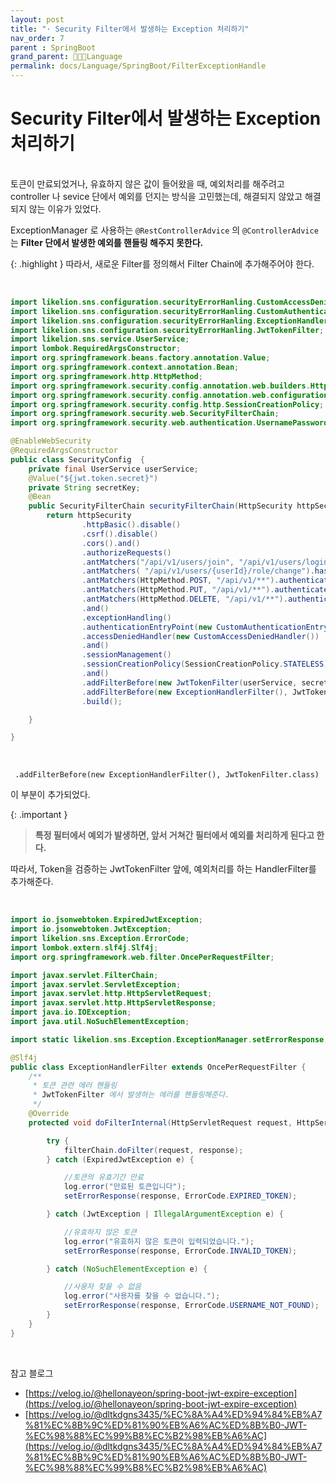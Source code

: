 ```yaml
---
layout: post
title: "· Security Filter에서 발생하는 Exception 처리하기"
nav_order: 7
parent : SpringBoot
grand_parent: 👩🏻‍💻Language
permalink: docs/Language/SpringBoot/FilterExceptionHandle
---
```



# Security Filter에서 발생하는 Exception 처리하기

<br>
토큰이 만료되었거나, 유효하지 않은 값이 들어왔을 때, 예외처리를 해주려고 controller 나 sevice 단에서 예외를 던지는 방식을 고민했는데, 해결되지 않았고 해결되지 않는 이유가 있었다.

ExceptionManager 로 사용하는 `@RestControllerAdvice` 의 `@ControllerAdvice` 는 **Filter 단에서 발생한 예외를 핸들링 해주지 못한다.**


{: .highlight }
따라서, 새로운 Filter를 정의해서 Filter Chain에 추가해주어야 한다.

<br>

```java
import likelion.sns.configuration.securityErrorHanling.CustomAccessDeniedHandler;
import likelion.sns.configuration.securityErrorHanling.CustomAuthenticationEntryPointHandler;
import likelion.sns.configuration.securityErrorHanling.ExceptionHandlerFilter;
import likelion.sns.configuration.securityErrorHanling.JwtTokenFilter;
import likelion.sns.service.UserService;
import lombok.RequiredArgsConstructor;
import org.springframework.beans.factory.annotation.Value;
import org.springframework.context.annotation.Bean;
import org.springframework.http.HttpMethod;
import org.springframework.security.config.annotation.web.builders.HttpSecurity;
import org.springframework.security.config.annotation.web.configuration.EnableWebSecurity;
import org.springframework.security.config.http.SessionCreationPolicy;
import org.springframework.security.web.SecurityFilterChain;
import org.springframework.security.web.authentication.UsernamePasswordAuthenticationFilter;

@EnableWebSecurity
@RequiredArgsConstructor
public class SecurityConfig  {
    private final UserService userService;
    @Value("${jwt.token.secret}")
    private String secretKey;
    @Bean
    public SecurityFilterChain securityFilterChain(HttpSecurity httpSecurity) throws Exception {
        return httpSecurity
                .httpBasic().disable()
                .csrf().disable()
                .cors().and()
                .authorizeRequests()
                .antMatchers("/api/v1/users/join", "/api/v1/users/login").permitAll()
                .antMatchers( "/api/v1/users/{userId}/role/change").hasAnyRole("ADMIN")
                .antMatchers(HttpMethod.POST, "/api/v1/**").authenticated()
                .antMatchers(HttpMethod.PUT, "/api/v1/**").authenticated()
                .antMatchers(HttpMethod.DELETE, "/api/v1/**").authenticated()
                .and()
                .exceptionHandling()
                .authenticationEntryPoint(new CustomAuthenticationEntryPointHandler())
                .accessDeniedHandler(new CustomAccessDeniedHandler())
                .and()
                .sessionManagement()
                .sessionCreationPolicy(SessionCreationPolicy.STATELESS)
                .and()
                .addFilterBefore(new JwtTokenFilter(userService, secretKey), UsernamePasswordAuthenticationFilter.class)
                .addFilterBefore(new ExceptionHandlerFilter(), JwtTokenFilter.class)
                .build();

    }

}
```

<br>


```
 .addFilterBefore(new ExceptionHandlerFilter(), JwtTokenFilter.class)
```

이 부분이 추가되었다.

{: .important }
> **특정 필터에서 예외가 발생하면, 앞서 거쳐간 필터에서 예외를 처리하게 된다고 한다.**

따라서, Token을 검증하는 JwtTokenFilter 앞에, 예외처리를 하는 HandlerFilter를 추가해준다.

<br>


```java
import io.jsonwebtoken.ExpiredJwtException;
import io.jsonwebtoken.JwtException;
import likelion.sns.Exception.ErrorCode;
import lombok.extern.slf4j.Slf4j;
import org.springframework.web.filter.OncePerRequestFilter;

import javax.servlet.FilterChain;
import javax.servlet.ServletException;
import javax.servlet.http.HttpServletRequest;
import javax.servlet.http.HttpServletResponse;
import java.io.IOException;
import java.util.NoSuchElementException;

import static likelion.sns.Exception.ExceptionManager.setErrorResponse;

@Slf4j
public class ExceptionHandlerFilter extends OncePerRequestFilter {
    /**
     * 토큰 관련 에러 핸들링
     * JwtTokenFilter 에서 발생하는 에러를 핸들링해준다.
     */
    @Override
    protected void doFilterInternal(HttpServletRequest request, HttpServletResponse response, FilterChain filterChain) throws ServletException, IOException {

        try {
            filterChain.doFilter(request, response);
        } catch (ExpiredJwtException e) {

            //토큰의 유효기간 만료
            log.error("만료된 토큰입니다");
            setErrorResponse(response, ErrorCode.EXPIRED_TOKEN);

        } catch (JwtException | IllegalArgumentException e) {

            //유효하지 않은 토큰
            log.error("유효하지 않은 토큰이 입력되었습니다.");
            setErrorResponse(response, ErrorCode.INVALID_TOKEN);

        } catch (NoSuchElementException e) {

            //사용자 찾을 수 없음
            log.error("사용자를 찾을 수 없습니다.");
            setErrorResponse(response, ErrorCode.USERNAME_NOT_FOUND);
        }
    }
}

```


<br>

참고 블로그

- [https://velog.io/@hellonayeon/spring-boot-jwt-expire-exception](https://velog.io/@hellonayeon/spring-boot-jwt-expire-exception)
- [https://velog.io/@dltkdgns3435/%EC%8A%A4%ED%94%84%EB%A7%81%EC%8B%9C%ED%81%90%EB%A6%AC%ED%8B%B0-JWT-%EC%98%88%EC%99%B8%EC%B2%98%EB%A6%AC](https://velog.io/@dltkdgns3435/%EC%8A%A4%ED%94%84%EB%A7%81%EC%8B%9C%ED%81%90%EB%A6%AC%ED%8B%B0-JWT-%EC%98%88%EC%99%B8%EC%B2%98%EB%A6%AC)

